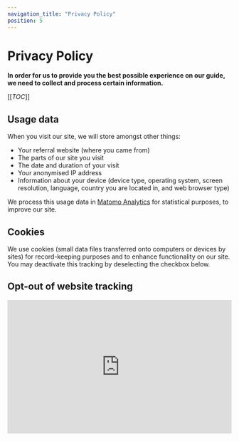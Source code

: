 ```yaml
---
navigation_title: "Privacy Policy"
position: 5
---
```


# Privacy Policy

**In order for us to provide you the best possible experience on our guide, we need to collect and process certain information.**

[[_TOC_]]

## Usage data

When you visit our site, we will store amongst other things:

- Your referral website (where you came from)
- The parts of our site you visit
- The date and duration of your visit
- Your anonymised IP address
- Information about your device (device type, operating system, screen resolution, language, country you are located in, and web browser type)

We process this usage data in [Matomo Analytics](https://matomo.org/) for statistical purposes, to improve our site.

## Cookies

We use cookies (small data files transferred onto computers or devices by sites) for record-keeping purposes and to enhance functionality on our site. You may deactivate this tracking by deselecting the checkbox below.

## Opt-out of website tracking

<iframe
        style="border: 0; height: 300px; width: 100%;"
        src="https://analytics.access-for-all.ch/matomo/index.php?module=CoreAdminHome&action=optOut&language=en&fontColor=272727&fontSize=20px&fontFamily=sans-serif"
        ></iframe>
